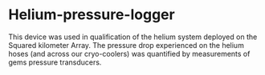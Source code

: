 # Helium-pressure-logger
This device was used in qualification of the helium system deployed on the Squared kilometer Array. The pressure drop experienced on the helium hoses (and across our cryo-coolers) was quantified by measurements of gems pressure transducers.
